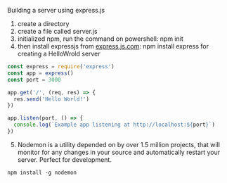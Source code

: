 Building a server using express.js

1) create a directory
2) create a file called server.js
3) initialized npm, run the command on powershell: npm init
4) then install expressjs from [express.js.com](https://expressjs.com/en/starter/installing.html): npm install express
 for creating a HelloWrold server

```js
const express = require('express')
const app = express()
const port = 3000

app.get('/', (req, res) => {
  res.send('Hello World!')
})

app.listen(port, () => {
  console.log(`Example app listening at http://localhost:${port}`)
})
```

5) Nodemon is a utility depended on by over 1.5 million projects, that will monitor for any changes in your source and automatically restart your server. Perfect for development. 
```
npm install -g nodemon
```